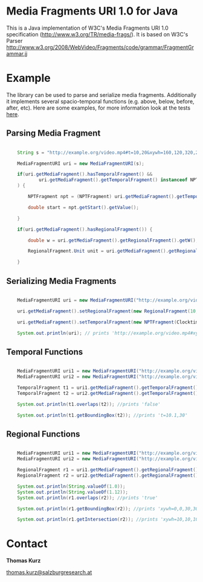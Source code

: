 Media Fragments URI 1.0 for Java
=================================

This is a Java implementation of W3C's Media Fragments URI 1.0 specification (http://www.w3.org/TR/media-frags/).
It is based on W3C's Parser http://www.w3.org/2008/WebVideo/Fragments/code/grammar/FragmentGrammar.jj

Example
=======

The library can be used to parse and serialize media fragments. Additionally it implements several spacio-temporal
functions (e.g. above, below, before, after, etc). Here are some examples, for more information look at the
tests [here](src/test/java/com/github/tkurz/media/fragments).

Parsing Media Fragment
----------------------

```java

    String s = "http://example.org/video.mp4#t=10,20&xywh=160,120,320,240";

    MediaFragmentURI uri = new MediaFragmentURI(s);

    if(uri.getMediaFragment().hasTemporalFragment() &&
            uri.getMediaFragment().getTemporalFragment() instanceof NPTFragment
    ) {

        NPTFragment npt = (NPTFragment) uri.getMediaFragment().getTemporalFragment();

        double start = npt.getStart().getValue();

    }

    if(uri.getMediaFragment().hasRegionalFragment()) {

        double w = uri.getMediaFragment().getRegionalFragment().getW();

        RegionalFragment.Unit unit = uri.getMediaFragment().getRegionalFragment().getUnit();

    }

```

Serializing Media Fragments
---------------------------

```java

    MediaFragmentURI uri = new MediaFragmentURI("http://example.org/video.mp4");

    uri.getMediaFragment().setRegionalFragment(new RegionalFragment(10,20,30,40));

    uri.getMediaFragment().setTemporalFragment(new NPTFragment(Clocktime.ZERO,new Clocktime(10)));

    System.out.println(uri); // prints 'http://example.org/video.mp4#xywh=pixel:10.0,20.0,30.0,40.0&t=,10.0'

```

Temporal Functions
------------------

```java

    MediaFragmentURI uri1 = new MediaFragmentURI("http://example.org/video.mp4#t=10.1,10");
    MediaFragmentURI uri2 = new MediaFragmentURI("http://example.org/video.mp4#t=20,30");

    TemporalFragment t1 = uri1.getMediaFragment().getTemporalFragment();
    TemporalFragment t2 = uri2.getMediaFragment().getTemporalFragment();

    System.out.println(t1.overlaps(t2)); //prints 'false'

    System.out.println(t1.getBoundingBox(t2)); //prints 't=10.1,30'

```

Regional Functions
------------------

```java

    MediaFragmentURI uri1 = new MediaFragmentURI("http://example.org/video.mp4#xywh=0,0,20,20");
    MediaFragmentURI uri2 = new MediaFragmentURI("http://example.org/video.mp4#xywh=10,10,20,20");

    RegionalFragment r1 = uri1.getMediaFragment().getRegionalFragment();
    RegionalFragment r2 = uri2.getMediaFragment().getRegionalFragment();

    System.out.println(String.valueOf(1.0));
    System.out.println(String.valueOf(1.12));
    System.out.println(r1.overlaps(r2)); //prints 'true'

    System.out.println(r1.getBoundingBox(r2)); //prints 'xywh=0,0,30,30'

    System.out.println(r1.getIntersection(r2)); //prints 'xywh=10,10,10,10'

```

Contact
=======

**Thomas Kurz**

thomas.kurz@salzburgresearch.at